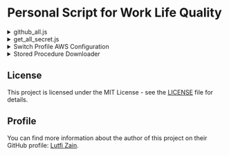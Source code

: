 # Personal Script for Work Life Quality

<details>
<summary>github_all.js</summary>

### GitHub Repository Manager

This script provides an interactive command-line interface (CLI) to manage GitHub repositories. It allows you to clone all repositories from an organization, hard reset all repositories to a specific branch, search repositories with a keyword, list local repositories and perform actions, and search local repositories by keyword and perform actions.

### Prerequisites

- Node.js installed on your machine.
- GitHub CLI (`gh`) installed and authenticated. You can install it from [GitHub CLI](https://cli.github.com/).

### Installation

1. Clone this repository or download the script file `github_all.js`.
2. Ensure you have Node.js installed. You can download it from [Node.js](https://nodejs.org/).
3. Ensure you have GitHub CLI installed and authenticated. You can follow the instructions from [GitHub CLI](https://cli.github.com/).

### Usage

1. Open a terminal or command prompt.
2. Navigate to the directory where `github_all.js` is located.
3. Run the script using Node.js:

```sh
node github_all.js
```

4. Follow the interactive prompts to perform various actions.

### Features

1. Clone all repositories from an organization

- Prompts for the organization name.
- Clones all repositories from the specified organization.
- Hard reset all repositories to a specific branch

2. Prompts for the branch name.

- Hard resets all local repositories in the current directory to the specified branch.
- Search repositories with a keyword

3. Prompts for a keyword.

- Searches for repositories in the specified organization that contain the keyword.
- Optionally clones the found repositories.
- List local repositories and perform actions

4. Lists all local repositories in the current directory.

- Prompts to reset to a specific branch, fetch the latest changes, or remove the node_modules folder.
- Search local repositories by keyword and perform actions

5. Prompts for a keyword.

- Lists local repositories in the current directory that contain the keyword.
- Prompts to reset to a specific branch, fetch the latest changes, or remove the node_modules folder.

6. Exit

- Exits the script.
</details>

<details>
<summary>get_all_secret.js</summary>

### AWS Secrets Manager Retrieval Script

This script retrieves all secrets from AWS Secrets Manager and writes each secret to a separate `.json` file. It provides two methods for retrieving secrets: using the AWS CLI and using the AWS SDK.

### Prerequisites

- Node.js installed on your machine
- AWS CLI installed and configured with appropriate permissions
- AWS SDK for Node.js (`aws-sdk` package)

### Setup

1. Clone the repository or download the script.
2. Ensure you have the necessary AWS credentials configured. You can configure your AWS credentials using the AWS CLI:

   ```sh
   aws configure
   ```

3. Install the required Node.js packages:
   ```sh
   npm install aws-sdk
   ```

### Usage

#### Using AWS CLI

To use the AWS CLI method, uncomment the getAllAWSSecretsWithCli function call at the end of the script and specify the output format ('json' or 'env'):

```javascript
// Uncomment the function you want to use and specify the output format ('json' or 'env')
getAllAWSSecretsWithCli('json');
// getAllAWSSecretsWithCli('env');
// getAllAWSSecretsWithSdk('json');
// getAllAWSSecretsWithSdk('env');
```

#### Using AWS SDK
To use the AWS SDK method, uncomment the getAllAWSSecretsWithSdk function call at the end of the script and specify the output format ('json' or 'env'):

```javascript
// Uncomment the function you want to use and specify the output format ('json' or 'env')
// getAllAWSSecretsWithCli('json');
// getAllAWSSecretsWithCli('env');
// getAllAWSSecretsWithSdk('json');
getAllAWSSecretsWithSdk('env');
```

#### Running The Script
Run the script using Node.js:
```sh
node get_all_secret.js
```
</details>

<details>
<summary>Switch Profile AWS Configuration</summary>
   
### AWS Profile Configuration Guide
Follow step in the [AWS Profile configuration guide](switch%20profile%20aws%20configure.md)

</details>

<details>
<summary>Stored Procedure Downloader</summary>
# Stored Procedure Downloader

This script downloads all stored procedures from a specified MSSQL database and saves them into a folder named after the database. Each stored procedure is saved as a separate `.sql` file.

## Prerequisites

- Node.js installed on your machine.
- Sequelize ORM for Node.js.
- MSSQL database with stored procedures.

## Setup

1. Clone the repository or download the script.
2. Ensure you have Node.js installed. You can download it from [Node.js](https://nodejs.org/).
3. Install the required Node.js packages:

    ```sh
    npm install sequelize
    npm install tedious
    ```

4. Update the database connection configuration in the script with your database credentials:

    ```javascript
    const sequelize = new Sequelize('database', 'username', 'password', {
        host: 'localhost',
        dialect: 'mssql',
    });
    ```

## Usage

1. Open a terminal or command prompt.
2. Navigate to the directory where [`download_all_sp.js`](command:_github.copilot.openRelativePath?%5B%7B%22scheme%22%3A%22file%22%2C%22authority%22%3A%22%22%2C%22path%22%3A%22%2FD%3A%2FSiloam%2Fgithub_personal%2Fpersonal-scrypt%2Fdownload_all_sp.js%22%2C%22query%22%3A%22%22%2C%22fragment%22%3A%22%22%7D%2C%223434e071-071a-47e4-8a95-ee7d4a49e829%22%5D "d:\Siloam\github_personal\personal-scrypt\download_all_sp.js") is located.
3. Run the script using Node.js:

    ```sh
    node download_all_sp.js
    ```

4. The script will create a folder named after the database and save each stored procedure as a separate `.sql` file in that folder.

## Script Details

### download_all_sp.js

This script connects to an MSSQL database, retrieves all stored procedures from the [`dbo`](command:_github.copilot.openSymbolFromReferences?%5B%22%22%2C%5B%7B%22uri%22%3A%7B%22scheme%22%3A%22file%22%2C%22authority%22%3A%22%22%2C%22path%22%3A%22%2FD%3A%2FSiloam%2Fgithub_personal%2Fpersonal-scrypt%2Fdownload_all_sp.js%22%2C%22query%22%3A%22%22%2C%22fragment%22%3A%22%22%7D%2C%22pos%22%3A%7B%22line%22%3A25%2C%22character%22%3A53%7D%7D%5D%2C%223434e071-071a-47e4-8a95-ee7d4a49e829%22%5D "Go to definition") schema, and writes each stored procedure to a separate `.sql` file in a folder named after the database.

### Database Connection Configuration

Update the following section in the script with your database credentials:

```javascript
const sequelize = new Sequelize('database', 'username', 'password', {
    host: 'localhost',
    dialect: 'mssql',
});
```

### Folder Creation

The script ensures that a folder named after the database exists in the current directory. If the folder does not exist, it is created.

### Query Stored Procedures

The script queries the `INFORMATION_SCHEMA.ROUTINES` table to retrieve all stored procedures in the [`dbo`](command:_github.copilot.openSymbolFromReferences?%5B%22%22%2C%5B%7B%22uri%22%3A%7B%22scheme%22%3A%22file%22%2C%22authority%22%3A%22%22%2C%22path%22%3A%22%2FD%3A%2FSiloam%2Fgithub_personal%2Fpersonal-scrypt%2Fdownload_all_sp.js%22%2C%22query%22%3A%22%22%2C%22fragment%22%3A%22%22%7D%2C%22pos%22%3A%7B%22line%22%3A25%2C%22character%22%3A53%7D%7D%5D%2C%223434e071-071a-47e4-8a95-ee7d4a49e829%22%5D "Go to definition") schema:

```sql
SELECT ROUTINE_NAME, ROUTINE_DEFINITION
FROM INFORMATION_SCHEMA.ROUTINES
WHERE ROUTINE_TYPE = 'PROCEDURE' AND ROUTINE_SCHEMA = 'dbo'
```

### Write Stored Procedures to Files

Each stored procedure is written to a separate `.sql` file in the folder named after the database. If the [`ROUTINE_DEFINITION`](command:_github.copilot.openSymbolFromReferences?%5B%22%22%2C%5B%7B%22uri%22%3A%7B%22scheme%22%3A%22file%22%2C%22authority%22%3A%22%22%2C%22path%22%3A%22%2FD%3A%2FSiloam%2Fgithub_personal%2Fpersonal-scrypt%2Fdownload_all_sp.js%22%2C%22query%22%3A%22%22%2C%22fragment%22%3A%22%22%7D%2C%22pos%22%3A%7B%22line%22%3A35%2C%22character%22%3A48%7D%7D%5D%2C%223434e071-071a-47e4-8a95-ee7d4a49e829%22%5D "Go to definition") is `NULL`, a placeholder comment `'-- No definition available'` is written to the file.

### Error Handling and Cleanup

Errors are caught and logged. The database connection is closed in the [`finally`](command:_github.copilot.openSymbolFromReferences?%5B%22%22%2C%5B%7B%22uri%22%3A%7B%22scheme%22%3A%22file%22%2C%22authority%22%3A%22%22%2C%22path%22%3A%22%2FD%3A%2FSiloam%2Fgithub_personal%2Fpersonal-scrypt%2Fdownload_all_sp.js%22%2C%22query%22%3A%22%22%2C%22fragment%22%3A%22%22%7D%2C%22pos%22%3A%7B%22line%22%3A43%2C%22character%22%3A6%7D%7D%5D%2C%223434e071-071a-47e4-8a95-ee7d4a49e829%22%5D "Go to definition") block to ensure it is always closed, even if an error occurs.

## Example Output

After running the script, you will find a folder named after the database in the same location as the script. Each stored procedure will be saved as a `.sql` file within this folder:

```
database_name/
├── procedure1.sql
├── procedure2.sql
├── procedure3.sql
...
```
</details>

## License

This project is licensed under the MIT License - see the [LICENSE](LICENSE) file for details.

## Profile

You can find more information about the author of this project on their GitHub profile: [Lutfi Zain](https://github.com/lutfi-zain).
